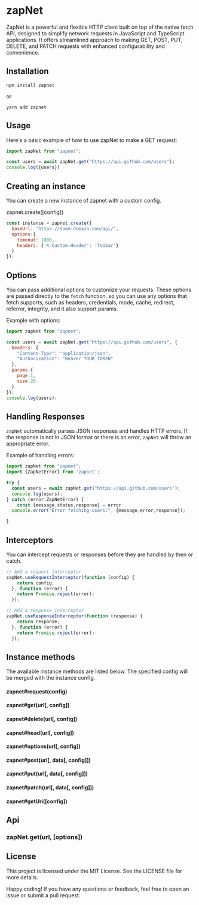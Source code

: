 # zapNet

ZapNet is a powerful and flexible HTTP client built on top of the native fetch API, designed to simplify network requests in JavaScript and TypeScript applications. It offers streamlined approach to making GET, POST, PUT, DELETE, and PATCH requests with enhanced configurability and convenience.

## Installation

```Code
npm install zapnet
```

or

```Code
yarn add zapnet
```

## Usage

Here's a basic example of how to use zapNet to make a GET request:

```Javascript
import zapNet from "zapnet";

const users = await zapNet.get("https://api.github.com/users");
console.log({users})
```

## Creating an instance

You can create a new instance of zapnet with a custom config.

zapnet.create([config])

```Javascript
const instance = zapnet.create({
  baseUrl: 'https://some-domain.com/api/',
  options:{
    timeout: 1000,
    headers: {'X-Custom-Header': 'foobar'}
  }
});
```

## Options

You can pass additional options to customize your requests. These options are passed directly to the `fetch` function, so you can use any options that fetch supports, such as headers, credentials, mode, cache, redirect, referrer, integrity, and it also support params.

Example with options:

```Javascript
import zapNet from "zapnet";

const users = await zapNet.get("https://api.github.com/users", {
  headers: {
    "Content-Type": "application/json",
    "Authorization": "Bearer YOUR_TOKEN"
  },
  params:{
    page:1,
    size:20
  }
});
console.log(users);
```

## Handling Responses

`zapNet` automatically parses JSON responses and handles HTTP errors. If the response is not in JSON format or there is an error, `zapNet` will throw an appropriate error.

Example of handling errors:

```Javascript
import zapNet from "zapnet";
import {ZapNetError} from 'zapnet';

try {
  const users = await zapNet.get("https://api.github.com/users");
  console.log(users);
} catch (error:ZapNetError) {
    const {message,status,response} = error
  console.error("Error fetching users:", {message,error,response});

}
```

## Interceptors

You can intercept requests or responses before they are handled by then or catch.

```Javascript
// Add a request interceptor
zapNet.useRequestInterceptor(function (config) {
    return config;
  }, function (error) {
    return Promise.reject(error);
  });

// Add a response interceptor
zapNet.useResponseInterceptor(function (response) {
    return response;
  }, function (error) {
    return Promise.reject(error);
  });
```

## Instance methods

The available instance methods are listed below. The specified config will be merged with the instance config.

#### zapnet#request(config)

#### zapnet#get(url[, config])

#### zapnet#delete(url[, config])

#### zapnet#head(url[, config])

#### zapnet#options(url[, config])

#### zapnet#post(url[, data[, config]])

#### zapnet#put(url[, data[, config]])

#### zapnet#patch(url[, data[, config]])

#### zapnet#getUri([config])

## Api

### zapNet.get(url, [options])

## License

This project is licensed under the MIT License. See the LICENSE file for more details.

Happy coding! If you have any questions or feedback, feel free to open an issue or submit a pull request.

